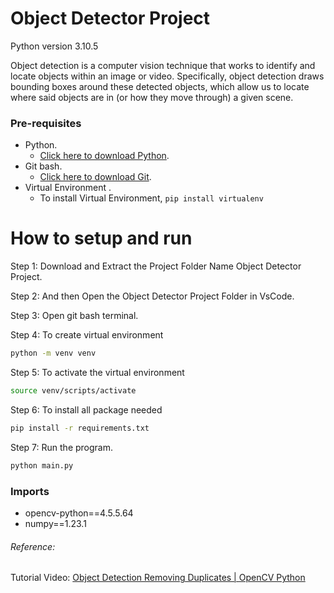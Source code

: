 # Object Detector Project

Python version 3.10.5

Object detection is a computer vision technique that works to identify and locate objects within an image or video. Specifically, object detection draws bounding boxes around these detected objects, which allow us to locate where said objects are in (or how they move through) a given scene.

### Pre-requisites
  * Python.
    - [Click here to download Python](https://www.python.org/downloads).
  * Git bash.
    - [Click here to download Git](https://git-scm.com/downloads).
  * Virtual Environment .
    - To install Virtual Environment, `pip install virtualenv`
  
# How to setup and run  
  Step 1: Download and Extract the Project Folder Name Object Detector Project.

  Step 2: And then Open the Object Detector Project Folder in VsCode.

  Step 3: Open git bash terminal.

  Step 4: To create virtual environment
  ```bash 
 python -m venv venv
  ```
  
  Step 5: To activate the virtual environment
  ```bash 
source venv/scripts/activate
  ```
  
  Step 6: To install all package needed
  ```bash 
pip install -r requirements.txt
  ```
  
  Step 7: Run the program.
  ```bash 
python main.py
  ```


### Imports
  * opencv-python==4.5.5.64
  * numpy==1.23.1

###### Reference:
 Tutorial Video: [Object Detection Removing Duplicates | OpenCV Python](https://www.youtube.com/watch?v=diWDgKcH3E0&t=410s)

